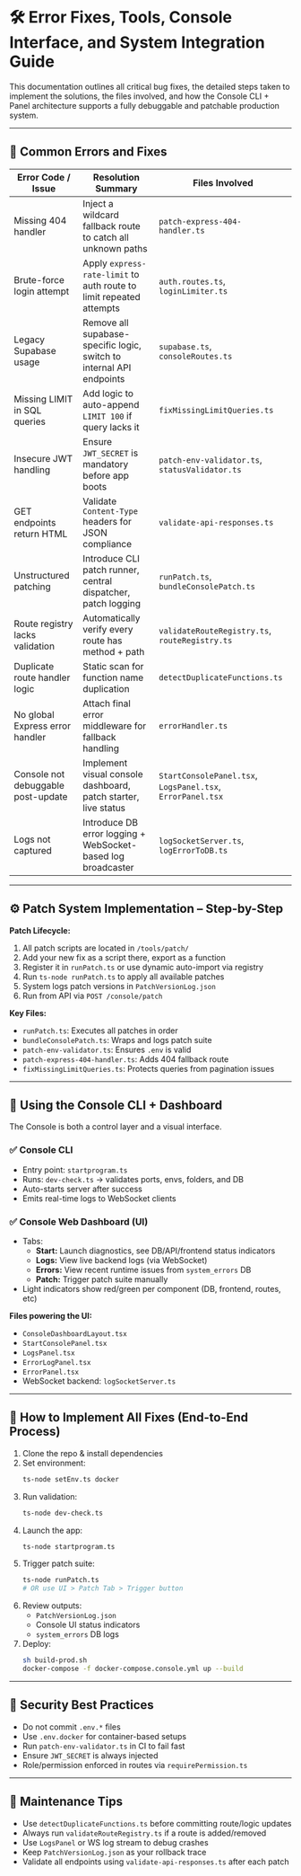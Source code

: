 # 🛠️ Error Fixes, Tools, Console Interface, and System Integration Guide

This documentation outlines all critical bug fixes, the detailed steps taken to implement the solutions, the files involved, and how the Console CLI + Panel architecture supports a fully debuggable and patchable production system.

---

## 🔧 Common Errors and Fixes

| Error Code / Issue                      | Resolution Summary                                                                   | Files Involved                                   |
|----------------------------------------|--------------------------------------------------------------------------------------|--------------------------------------------------|
| Missing 404 handler                    | Inject a wildcard fallback route to catch all unknown paths                         | `patch-express-404-handler.ts`                   |
| Brute-force login attempt              | Apply `express-rate-limit` to auth route to limit repeated attempts                  | `auth.routes.ts`, `loginLimiter.ts`              |
| Legacy Supabase usage                  | Remove all supabase-specific logic, switch to internal API endpoints                 | `supabase.ts`, `consoleRoutes.ts`                |
| Missing LIMIT in SQL queries           | Add logic to auto-append `LIMIT 100` if query lacks it                               | `fixMissingLimitQueries.ts`                      |
| Insecure JWT handling                  | Ensure `JWT_SECRET` is mandatory before app boots                                    | `patch-env-validator.ts`, `statusValidator.ts`   |
| GET endpoints return HTML              | Validate `Content-Type` headers for JSON compliance                                  | `validate-api-responses.ts`                      |
| Unstructured patching                  | Introduce CLI patch runner, central dispatcher, patch logging                        | `runPatch.ts`, `bundleConsolePatch.ts`           |
| Route registry lacks validation        | Automatically verify every route has method + path                                   | `validateRouteRegistry.ts`, `routeRegistry.ts`   |
| Duplicate route handler logic          | Static scan for function name duplication                                            | `detectDuplicateFunctions.ts`                    |
| No global Express error handler        | Attach final error middleware for fallback handling                                  | `errorHandler.ts`                                |
| Console not debuggable post-update     | Implement visual console dashboard, patch starter, live status                       | `StartConsolePanel.tsx`, `LogsPanel.tsx`, `ErrorPanel.tsx` |
| Logs not captured                      | Introduce DB error logging + WebSocket-based log broadcaster                         | `logSocketServer.ts`, `logErrorToDB.ts`          |

---

## ⚙️ Patch System Implementation – Step-by-Step

**Patch Lifecycle:**
1. All patch scripts are located in `/tools/patch/`
2. Add your new fix as a script there, export as a function
3. Register it in `runPatch.ts` or use dynamic auto-import via registry
4. Run `ts-node runPatch.ts` to apply all available patches
5. System logs patch versions in `PatchVersionLog.json`
6. Run from API via `POST /console/patch`

**Key Files:**
- `runPatch.ts`: Executes all patches in order
- `bundleConsolePatch.ts`: Wraps and logs patch suite
- `patch-env-validator.ts`: Ensures `.env` is valid
- `patch-express-404-handler.ts`: Adds 404 fallback route
- `fixMissingLimitQueries.ts`: Protects queries from pagination issues

---

## 🧰 Using the Console CLI + Dashboard

The Console is both a control layer and a visual interface.

### ✅ Console CLI
- Entry point: `startprogram.ts`
- Runs: `dev-check.ts` → validates ports, envs, folders, and DB
- Auto-starts server after success
- Emits real-time logs to WebSocket clients

### ✅ Console Web Dashboard (UI)
- Tabs:
  - **Start:** Launch diagnostics, see DB/API/frontend status indicators
  - **Logs:** View live backend logs (via WebSocket)
  - **Errors:** View recent runtime issues from `system_errors` DB
  - **Patch:** Trigger patch suite manually
- Light indicators show red/green per component (DB, frontend, routes, etc)

**Files powering the UI:**
- `ConsoleDashboardLayout.tsx`
- `StartConsolePanel.tsx`
- `LogsPanel.tsx`
- `ErrorLogPanel.tsx`
- `ErrorPanel.tsx`
- WebSocket backend: `logSocketServer.ts`

---

## 🔁 How to Implement All Fixes (End-to-End Process)

1. Clone the repo & install dependencies
2. Set environment:
   ```bash
   ts-node setEnv.ts docker
   ```
3. Run validation:
   ```bash
   ts-node dev-check.ts
   ```
4. Launch the app:
   ```bash
   ts-node startprogram.ts
   ```
5. Trigger patch suite:
   ```bash
   ts-node runPatch.ts
   # OR use UI > Patch Tab > Trigger button
   ```
6. Review outputs:
   - `PatchVersionLog.json`
   - Console UI status indicators
   - `system_errors` DB logs
7. Deploy:
   ```bash
   sh build-prod.sh
   docker-compose -f docker-compose.console.yml up --build
   ```

---

## 🔐 Security Best Practices
- Do not commit `.env.*` files
- Use `.env.docker` for container-based setups
- Run `patch-env-validator.ts` in CI to fail fast
- Ensure `JWT_SECRET` is always injected
- Role/permission enforced in routes via `requirePermission.ts`

---

## 📘 Maintenance Tips
- Use `detectDuplicateFunctions.ts` before committing route/logic updates
- Always run `validateRouteRegistry.ts` if a route is added/removed
- Use `LogsPanel` or WS log stream to debug crashes
- Keep `PatchVersionLog.json` as your rollback trace
- Validate all endpoints using `validate-api-responses.ts` after each patch
